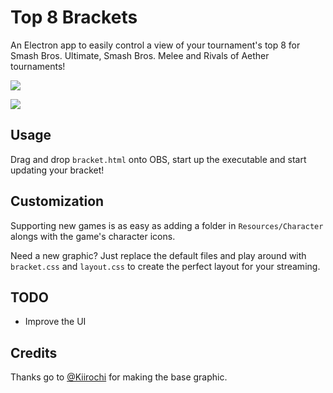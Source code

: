 # Top 8 Brackets
An Electron app to easily control a view of your tournament's top 8 for Smash Bros. Ultimate, Smash Bros. Melee and Rivals of Aether tournaments!

![](https://i.imgur.com/zqfQPPk.png)

![](https://i.imgur.com/uioYbq2.png)

## Usage
Drag and drop `bracket.html` onto OBS, start up the executable and start updating your bracket!

## Customization
Supporting new games is as easy as adding a folder in `Resources/Character` alongs with the game's character icons. 

Need a new graphic? Just replace the default files and play around with `bracket.css` and `layout.css` to create the perfect layout for your streaming.

## TODO
- Improve the UI

## Credits
Thanks go to [@Kiirochi](https://twitter.com/kiirochii) for making the base graphic.
